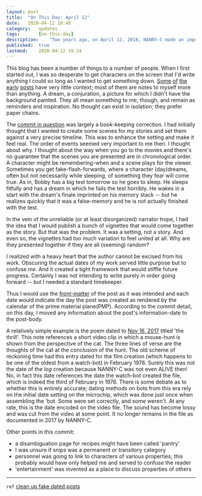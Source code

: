 ```yaml
---
layout:	post
title:	"On This Day: April 12"
date:	2020-04-12 18:40
category:	updates
tags:		[on-this-day]
description:	"Two years ago, on April 12, 2018, NANNY-C made an important decision about dating"
published:	true
lastmod:	2020-04-12 19:24
---
```


This blog has been a number of things to a number of people. When I first started out, I was so desperate to get characters on the screen that I'd write anything I could so long as I wanted to get something down. [Some](https://nan.nyc/old/toaster-pastry) [of](https://nan.nyc/calligraphy/sous-chef) [the](https://nan.nyc/calligraphy/leaving) [early](https://nan.nyc/femputermanchine/the-user) [posts](https://nan.nyc/old/tamina) have very little context; most of them are notes to myself more than anything. A dream, a conjuration, a picture for which I didn't have the background painted. They all mean something to me, though, and remain as reminders and inspiration. No thought can exist in isolation; they prefer paper chains.

The [commit in question](https://github.com/SplendidStrontium/splendidstrontium.github.io/commit/a02d971e23c8dfe8a7030f3feb32486bcae3b176) was largely a book-keeping correction. I had initially thought that I wanted to create some scenes for my stories and set them against a very precise timeline. This was to enhance the setting and make it feel real. The order of events seemed very important to me then. I thought about why. I thought about the way when you go to the movies and there's no guarantee that the scenes you are presented are in chronological order. A character might be remembering-when and a scene plays for the viewer. Sometimes you get fake-flash-forwards, where a character (day)dreams, often but not necessarily while sleeping, of something they fear will come true. As in, Bobby has a big test tomorrow so he goes to sleep. He sleeps fitfully and has a dream in which he fails the test horribly. He wakes in a start with the dream's finale imprinted on his memory stack -- but he realizes quickly that it was a false-memory and he is not actually finished with the test.

In the vein of the unreliable (or at least disorganized) narrator trope, I had the idea that I would publish a bunch of vignettes that would come together as the story. But that was the problem. It was a setting, not a story. And even so, the vignettes had too much variation to feel united at all. Why are they presented together if they are all (seeming) random?

I realized with a heavy heart that the author cannot be excised from his work. Obscuring the actual dates of my work served little purpose but to confuse _me_. And it created a tight framework that would stiffle future progress. Certainly I was not intending to write purely in order going forward -- but I needed a standard timekeeper.

Thus I would use the [front-matter](https://jekyllrb.com/docs/front-matter/) of the post as it was intended and each date would indicate the day the post was created as rendered by the calendar of the prime material plane(PMP). According to the commit detail, on this day, I moved any information about the post's information-date to the post-body. 

A relatively simple example is the poem dated to [Nov 16, 2017](https://nan.nyc/calligraphy/the-thrill) titled 'the thrill'. This note references a short video clip in which a mouse-hunt is shown from the perspective of the cat. The three lines of verse are the thoughts of the cat at the conclusion of the hunt. The old scheme of reckoning time had this entry dated for the film creation (which happens to be one of the oldest from a watch-bot) in February 1976. Surely this was not the date of the _log_ creation because NANNY-C was not even ALIVE then! No, in fact this date references the date the watch-bot created the file, which is indeed the third of February in 1976. There is some debate as to whether this is entirely accurate; dating methods on bots from this era rely on the initial date setting on the microchip, which was done just once when assembling the 'bot. Some were set correctly, and some weren't. At any rate, this is the date encoded on the video file. The sound has become lossy and was cut from the video at some point. It no longer remains in the file as documented in 2017 by NANNY-C.

Other points in this commit:
* a disambiguation page for recipes might have been called 'pantry'
* I was unsure if snips was a permanent or transitory category
* personnel was going to link to characters of various properties; this probably would have only helped me and served to confuse the reader
* 'entertainment' was invented as a place to discuss properties of others

*****

`ref` [clean up fake dated posts](https://github.com/SplendidStrontium/splendidstrontium.github.io/commit/a02d971e23c8dfe8a7030f3feb32486bcae3b176)
